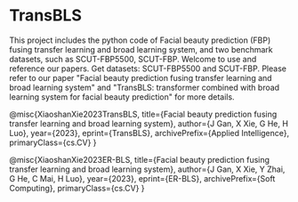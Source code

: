 # TransBLS
This project includes the python code of Facial beauty prediction (FBP) fusing transfer learning and broad learning system, and two benchmark datasets, such as SCUT-FBP5500, SCUT-FBP. Welcome to use and reference our papers.
Get datasets: SCUT-FBP5500 and SCUT-FBP. Please refer to our paper "Facial beauty prediction fusing transfer learning and broad learning system" and "TransBLS: transformer combined with broad learning system for facial beauty prediction" for more details.

@misc{XiaoshanXie2023TransBLS, title={Facial beauty prediction fusing transfer learning and broad learning system}, author={J Gan, X Xie, G He, H Luo}, year={2023}, eprint={TransBLS}, archivePrefix={Applied Intelligence}, primaryClass={cs.CV} }

@misc{XiaoshanXie2023ER-BLS, title={Facial beauty prediction fusing transfer learning and broad learning system}, author={J Gan, X Xie, Y Zhai, G He, C Mai, H Luo}, year={2023}, eprint={ER-BLS}, archivePrefix={Soft Computing}, primaryClass={cs.CV} }
